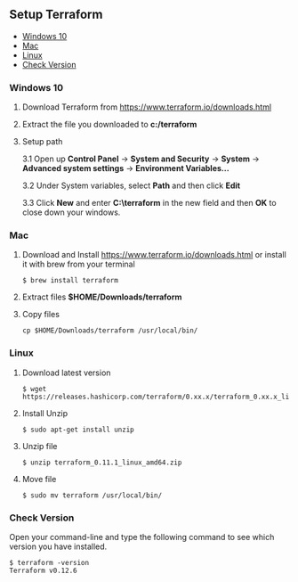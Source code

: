 ## Setup Terraform 
- [Windows 10](#windows-10)
- [Mac](#windows-10)
- [Linux](#windows-10)
- [Check Version](#check-version)

### Windows 10
1. Download Terraform
from https://www.terraform.io/downloads.html
2. Extract the file you downloaded to **c:/terraform**
3. Setup path

    3.1 Open up **Control Panel** -> **System and Security** -> **System** -> **Advanced system settings** -> **Environment Variables...**

    3.2 Under System variables, select **Path** and then click **Edit**

    3.3 Click **New** and enter **C:\terraform** in the new field and then **OK** to close down your windows.

### Mac	
1. Download and Install
https://www.terraform.io/downloads.html or install it with brew from your terminal

    ```
    $ brew install terraform
    ```

2. Extract files **$HOME/Downloads/terraform**
3. Copy files
    ```
    cp $HOME/Downloads/terraform /usr/local/bin/
    ```

### Linux
1. Download latest version

    ```
    $ wget https://releases.hashicorp.com/terraform/0.xx.x/terraform_0.xx.x_linux_amd64.zip
    ```

2. Install Unzip

    ```
    $ sudo apt-get install unzip
    ```

3. Unzip file
    
    ```
    $ unzip terraform_0.11.1_linux_amd64.zip
    ```

4. Move file

    ```
    $ sudo mv terraform /usr/local/bin/
    ```

### Check Version 
Open your command-line and type the following command to see which version you have installed.
```
$ terraform -version
Terraform v0.12.6
```
